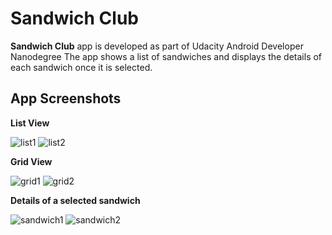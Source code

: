 # Sandwich Club

**Sandwich Club** app is developed as part of Udacity Android Developer Nanodegree The app shows a list of sandwiches and displays the details of each sandwich once it is selected.

## App Screenshots

**List View**

![list1](https://user-images.githubusercontent.com/5392993/43794936-733c38fa-9a9d-11e8-8070-8329d1e93333.jpg) ![list2](https://user-images.githubusercontent.com/5392993/43794937-7370375e-9a9d-11e8-8564-327cdfe53970.jpg)


**Grid View**

![grid1](https://user-images.githubusercontent.com/5392993/43794934-72c2472a-9a9d-11e8-8f3f-ba3962d68f40.jpg) ![grid2](https://user-images.githubusercontent.com/5392993/43794935-72f6db8e-9a9d-11e8-93fe-4a248d4cbc01.jpg)

**Details of a selected sandwich**

![sandwich1](https://user-images.githubusercontent.com/5392993/43794938-73a648a8-9a9d-11e8-9bd0-2d336a42f874.jpg) ![sandwich2](https://user-images.githubusercontent.com/5392993/43794940-73d97930-9a9d-11e8-80b0-d6599125fd52.jpg)

